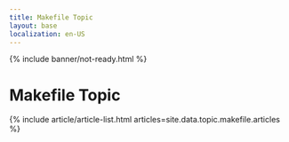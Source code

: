 ```yaml
---
title: Makefile Topic
layout: base
localization: en-US
---
```


{% include banner/not-ready.html %}

# Makefile Topic

{% include article/article-list.html 
  articles=site.data.topic.makefile.articles
%}
